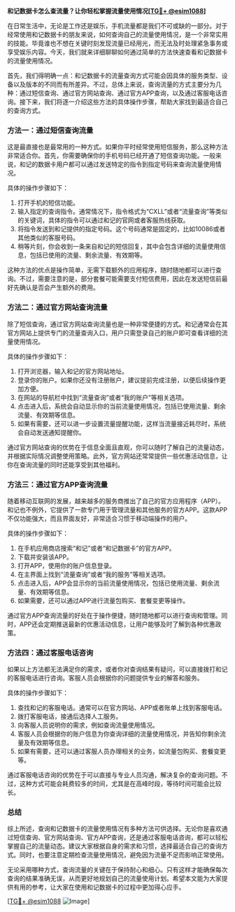 **和记数据卡怎么查流量？让你轻松掌握流量使用情况[[TG💪+ @esim1088](https://t.me/s/esim1088)]**

在日常生活中，无论是工作还是娱乐，手机流量都是我们不可或缺的一部分。对于经常使用和记数据卡的朋友来说，如何查询自己的流量使用情况，是一个非常实用的技能。毕竟谁也不想在关键时刻发现流量已经用光，而无法及时处理紧急事务或享受娱乐内容。今天，我们就来详细聊聊如何通过简单的方法快速查看和记数据卡的流量使用情况。

首先，我们得明确一点：和记数据卡的流量查询方式可能会因具体的服务类型、设备以及版本的不同而有所差异。不过，总体上来说，查询流量的方式主要分为几种：通过短信查询、通过官方网站查询、通过官方APP查询，以及通过客服电话咨询。接下来，我们将逐一介绍这些方法的具体操作步骤，帮助大家找到最适合自己的查询方式。

### 方法一：通过短信查询流量

这是最直接也是最常用的一种方式。如果你平时经常使用短信服务，那么这种方法非常适合你。首先，你需要确保你的手机号码已经开通了短信查询功能。一般来说，和记的数据卡用户都可以通过发送特定的指令到指定号码来查询流量使用情况。

具体的操作步骤如下：
1. 打开手机的短信功能。
2. 输入指定的查询指令。通常情况下，指令格式为“CXLL”或者“流量查询”等类似的关键词，具体的指令可以通过和记的官网或者客服热线获取。
3. 将指令发送到和记提供的指定号码。这个号码通常是固定的，比如10086或者其他类似的客服号码。
4. 稍等片刻，你会收到一条来自和记的短信回复，其中会包含详细的流量使用信息，包括已使用的流量、剩余流量、有效期等。

这种方法的优点是操作简单，无需下载额外的应用程序，随时随地都可以进行查询。不过，需要注意的是，部分套餐可能需要支付短信费用，因此在发送短信前最好先确认是否会产生额外的费用。

### 方法二：通过官方网站查询流量

除了短信查询，通过官方网站查询流量也是一种非常便捷的方式。和记通常会在其官方网站上提供专门的流量查询入口，用户只需登录自己的账户即可查看详细的流量使用情况。

具体的操作步骤如下：
1. 打开浏览器，输入和记的官方网站地址。
2. 登录你的账户。如果你还没有注册账户，建议提前完成注册，以便后续操作更加方便。
3. 在网站的导航栏中找到“流量查询”或者“我的账户”等相关选项。
4. 点击进入后，系统会自动显示你的当前流量使用情况，包括已使用流量、剩余流量、有效期等信息。
5. 如果有需要，还可以进一步设置流量提醒功能，这样当流量接近耗尽时，系统会自动发送通知提醒你。

通过官方网站查询的优势在于信息全面且直观，你可以随时了解自己的流量动态，并根据实际情况调整使用策略。此外，官方网站还常常提供一些优惠活动信息，让你在查询流量的同时还能享受到其他福利。

### 方法三：通过官方APP查询流量

随着移动互联网的发展，越来越多的服务商推出了自己的官方应用程序（APP）。和记也不例外，它提供了一款专门用于管理流量和其他服务的官方APP。这款APP不仅功能强大，而且界面友好，非常适合习惯于移动端操作的用户。

具体的操作步骤如下：
1. 在手机应用商店搜索“和记”或者“和记数据卡”的官方APP。
2. 下载并安装该APP。
3. 打开APP，使用你的账户信息登录。
4. 在主界面上找到“流量查询”或者“我的服务”等相关选项。
5. 点击进入后，APP会显示你的当前流量使用情况，包括已使用流量、剩余流量、有效期等信息。
6. 如果需要，还可以通过APP进行流量包购买、套餐变更等操作。

通过官方APP查询流量的好处在于操作便捷，随时随地都可以进行查询和管理。同时，APP还会定期推送最新的优惠活动信息，让用户能够及时了解到各种优惠政策。

### 方法四：通过客服电话咨询

如果以上方法都无法满足你的需求，或者你对查询结果有疑问，可以直接拨打和记的客服电话进行咨询。客服人员会根据你的问题提供专业的解答和服务。

具体的操作步骤如下：
1. 查找和记的客服电话。通常可以在官方网站、APP或者账单上找到客服电话。
2. 拨打客服电话，接通后选择人工服务。
3. 向客服人员说明你的需求，例如查询流量使用情况。
4. 客服人员会根据你的账户信息为你查询详细的流量使用情况，并告知你剩余流量及有效期等信息。
5. 如果有需要，还可以通过客服人员办理相关的业务，如流量包购买、套餐变更等。

通过客服电话咨询的优势在于可以直接与专业人员沟通，解决复杂的查询问题。不过，这种方式可能会耗费较多的时间，尤其是在高峰时段，等待时间可能会比较长。

### 总结

综上所述，查询和记数据卡的流量使用情况有多种方法可供选择。无论你是喜欢通过短信查询、官方网站查询、官方APP查询，还是通过客服电话咨询，都可以轻松掌握自己的流量动态。建议大家根据自身的需求和习惯，选择最适合自己的查询方式。同时，也要注意定期检查流量使用情况，避免因为流量不足而影响正常使用。

无论采用哪种方式，查询流量的关键在于保持耐心和细心。只有这样才能确保每次查询的结果准确无误，从而更好地规划自己的流量使用计划。希望本文能为大家提供有用的参考，让大家在使用和记数据卡的过程中更加得心应手。

[[TG💪+ @esim1088](https://t.me/s/esim1088) ![Image](https://i.postimg.cc/4NQfJmqS/Snipaste-2025-05-13-00-14-12.png)]